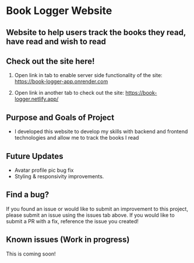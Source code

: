 # Book Logger Website

## Website to help users track the books they read, have read and wish to read

## Check out the site here!

1) Open link in tab to enable server side functionality of the site: https://book-logger-app.onrender.com

2) Open link in another tab to check out the site: https://book-logger.netlify.app/

## Purpose and Goals of Project

- I developed this website to develop my skills with backend and frontend technologies and allow me to track the books I read

## Future Updates

- Avatar profile pic bug fix
- Styling & responsivity improvements.

## Find a bug?

If you found an issue or would like to submit an improvement to this project, please submit an issue using the issues tab above. If you would like to submit a PR with a fix, reference the issue you created!

## Known issues (Work in progress)

 This is coming soon!

